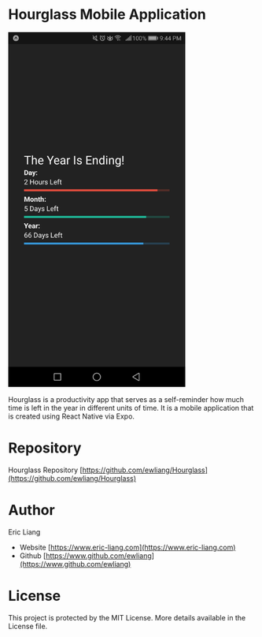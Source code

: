 # Hourglass Mobile Application

<img src = "https://github.com/ewliang/Hourglass/blob/master/screenshot.jpg" alt = "Hourglass Screenshot" width = "360px" height = "auto"/>

Hourglass is a productivity app that serves as a self-reminder how much time is left in the year in different units of time. It is a mobile application that is created using React Native via Expo.

# Repository
Hourglass Repository [https://github.com/ewliang/Hourglass](https://github.com/ewliang/Hourglass)

# Author
Eric Liang
- Website [https://www.eric-liang.com](https://www.eric-liang.com)
- Github [https://www.github.com/ewliang](https://www.github.com/ewliang)

# License
This project is protected by the MIT License. More details available in the License file.
